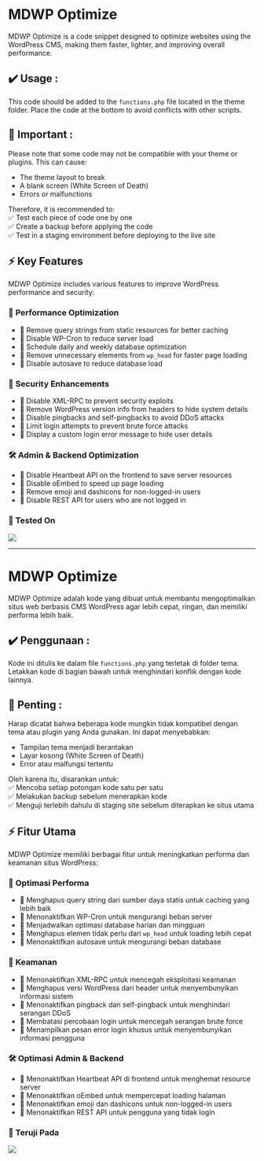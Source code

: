 # MDWP Optimize  
MDWP Optimize is a code snippet designed to optimize websites using the WordPress CMS, making them faster, lighter, and improving overall performance.  

## ✔️ Usage :  
This code should be added to the `functions.php` file located in the theme folder. Place the code at the bottom to avoid conflicts with other scripts.  

## 🚨 Important :  
Please note that some code may not be compatible with your theme or plugins. This can cause:  
- The theme layout to break  
- A blank screen (White Screen of Death)  
- Errors or malfunctions  

Therefore, it is recommended to:  
✅ Test each piece of code one by one  
✅ Create a backup before applying the code  
✅ Test in a staging environment before deploying to the live site  

## ⚡ Key Features  
MDWP Optimize includes various features to improve WordPress performance and security:  

### 🚀 **Performance Optimization**  
- 🔹 Remove query strings from static resources for better caching  
- 🔹 Disable WP-Cron to reduce server load  
- 🔹 Schedule daily and weekly database optimization  
- 🔹 Remove unnecessary elements from `wp_head` for faster page loading  
- 🔹 Disable autosave to reduce database load  

### 🔐 **Security Enhancements**  
- 🔹 Disable XML-RPC to prevent security exploits  
- 🔹 Remove WordPress version info from headers to hide system details  
- 🔹 Disable pingbacks and self-pingbacks to avoid DDoS attacks  
- 🔹 Limit login attempts to prevent brute force attacks  
- 🔹 Display a custom login error message to hide user details  

### 🛠️ **Admin & Backend Optimization**  
- 🔹 Disable Heartbeat API on the frontend to save server resources  
- 🔹 Disable oEmbed to speed up page loading  
- 🔹 Remove emoji and dashicons for non-logged-in users  
- 🔹 Disable REST API for users who are not logged in  

### 🔎 Tested On  
![](https://img.shields.io/badge/WordPress-Version%206.7.1-informational?style=flat&logo=wordpress&logoColor=white&color=0082f8)  

---

# MDWP Optimize  
MDWP Optimize adalah kode yang dibuat untuk membantu mengoptimalkan situs web berbasis CMS WordPress agar lebih cepat, ringan, dan memiliki performa lebih baik.  

## ✔️ Penggunaan :  
Kode ini ditulis ke dalam file `functions.php` yang terletak di folder tema. Letakkan kode di bagian bawah untuk menghindari konflik dengan kode lainnya.  

## 🚨 Penting :  
Harap dicatat bahwa beberapa kode mungkin tidak kompatibel dengan tema atau plugin yang Anda gunakan. Ini dapat menyebabkan:  
- Tampilan tema menjadi berantakan  
- Layar kosong (White Screen of Death)  
- Error atau malfungsi tertentu  

Oleh karena itu, disarankan untuk:  
✅ Mencoba setiap potongan kode satu per satu  
✅ Melakukan backup sebelum menerapkan kode  
✅ Menguji terlebih dahulu di staging site sebelum diterapkan ke situs utama  

## ⚡ Fitur Utama  
MDWP Optimize memiliki berbagai fitur untuk meningkatkan performa dan keamanan situs WordPress:  

### 🚀 **Optimasi Performa**  
- 🔹 Menghapus query string dari sumber daya statis untuk caching yang lebih baik  
- 🔹 Menonaktifkan WP-Cron untuk mengurangi beban server  
- 🔹 Menjadwalkan optimasi database harian dan mingguan  
- 🔹 Menghapus elemen tidak perlu dari `wp_head` untuk loading lebih cepat  
- 🔹 Menonaktifkan autosave untuk mengurangi beban database  

### 🔐 **Keamanan**  
- 🔹 Menonaktifkan XML-RPC untuk mencegah eksploitasi keamanan  
- 🔹 Menghapus versi WordPress dari header untuk menyembunyikan informasi sistem  
- 🔹 Menonaktifkan pingback dan self-pingback untuk menghindari serangan DDoS  
- 🔹 Membatasi percobaan login untuk mencegah serangan brute force  
- 🔹 Menampilkan pesan error login khusus untuk menyembunyikan informasi pengguna  

### 🛠️ **Optimasi Admin & Backend**  
- 🔹 Menonaktifkan Heartbeat API di frontend untuk menghemat resource server  
- 🔹 Menonaktifkan oEmbed untuk mempercepat loading halaman  
- 🔹 Menonaktifkan emoji dan dashicons untuk non-logged-in users  
- 🔹 Menonaktifkan REST API untuk pengguna yang tidak login  

### 🔎 Teruji Pada  
![](https://img.shields.io/badge/WordPress-Version%206.7.1-informational?style=flat&logo=wordpress&logoColor=white&color=0082f8)  
